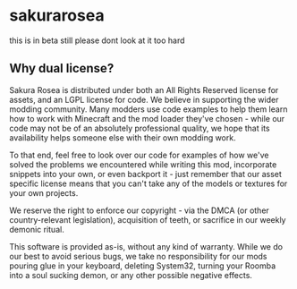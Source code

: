 # sakurarosea
this is in beta still please dont look at it too hard

## Why dual license?
Sakura Rosea is distributed under both an All Rights Reserved license for assets, and an LGPL license for code. We believe in supporting the wider modding community. Many modders use code examples to help them learn how to work with Minecraft and the mod loader they've chosen - while our code may not be of an absolutely professional quality, we hope that its availability helps someone else with their own modding work.

To that end, feel free to look over our code for examples of how we've solved the problems we encountered while writing this mod, incorporate snippets into your own, or even backport it - just remember that our asset specific license means that you can't take any of the models or textures for your own projects.

We reserve the right to enforce our copyright - via the DMCA (or other country-relevant legislation), acquisition of teeth, or sacrifice in our weekly demonic ritual.

This software is provided as-is, without any kind of warranty. While we do our best to avoid serious bugs, we take no responsibility for our mods pouring glue in your keyboard, deleting System32, turning your Roomba into a soul sucking demon, or any other possible negative effects.
